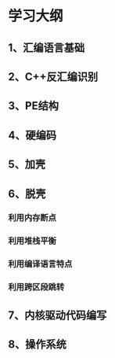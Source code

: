 ﻿# 学习大纲

## 1、汇编语言基础

## 2、C++反汇编识别

## 3、PE结构

## 4、硬编码

## 5、加壳

## 6、脱壳

### 利用内存断点



### 利用堆栈平衡
### 利用编译语言特点
### 利用跨区段跳转

## 7、内核驱动代码编写

## 8、操作系统